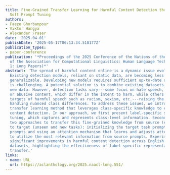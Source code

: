 ```yaml
---
title: Fine-Grained Transfer Learning for Harmful Content Detection through Label-Specific
  Soft Prompt Tuning
authors:
- Faeze Ghorbanpour
- Viktor Hangya
- Alexander Fraser
date: '2025-04-01'
publishDate: '2025-05-17T06:13:34.518177Z'
publication_types:
- paper-conference
publication: '*Proceedings of the 2025 Conference of the Nations of the Americas Chapter
  of the Association for Computational Linguistics: Human Language Technologies (Volume
  1: Long Papers)*'
abstract: 'The spread of harmful content online is a dynamic issue evolving over time.
  Existing detection models, reliant on static data, are becoming less effective and
  generalizable. Developing new models requires sufficient up-to-date data, which
  is challenging. A potential solution is to combine existing datasets with minimal
  new data. However, detection tasks vary---some focus on hate speech, offensive,
  or abusive content, which differ in the intent to harm, while others focus on identifying
  targets of harmful speech such as racism, sexism, etc.---raising the challenge of
  handling nuanced class differences. To address these issues, we introduce a novel
  transfer learning method that leverages class-specific knowledge to enhance harmful
  content detection. In our approach, we first present label-specific soft prompt
  tuning, which captures and represents class-level information. Secondly, we propose
  two approaches to transfer this fine-grained knowledge from source (existing tasks)
  to target (unseen and new tasks): initializing the target task prompts from source
  prompts and using an attention mechanism that learns and adjusts attention scores
  to utilize the most relevant information from source prompts. Experiments demonstrate
  significant improvements in harmful content detection across English and German
  datasets, highlighting the effectiveness of label-specific representations and knowledge
  transfer.'
links:
- name: URL
  url: https://aclanthology.org/2025.naacl-long.551/
---
```

